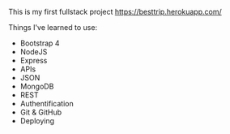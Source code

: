This is my first fullstack project https://besttrip.herokuapp.com/

Things I've learned to use:
 - Bootstrap 4
 - NodeJS
 - Express
 - APIs
 - JSON
 - MongoDB
 - REST
 - Authentification
 - Git & GitHub
 - Deploying
